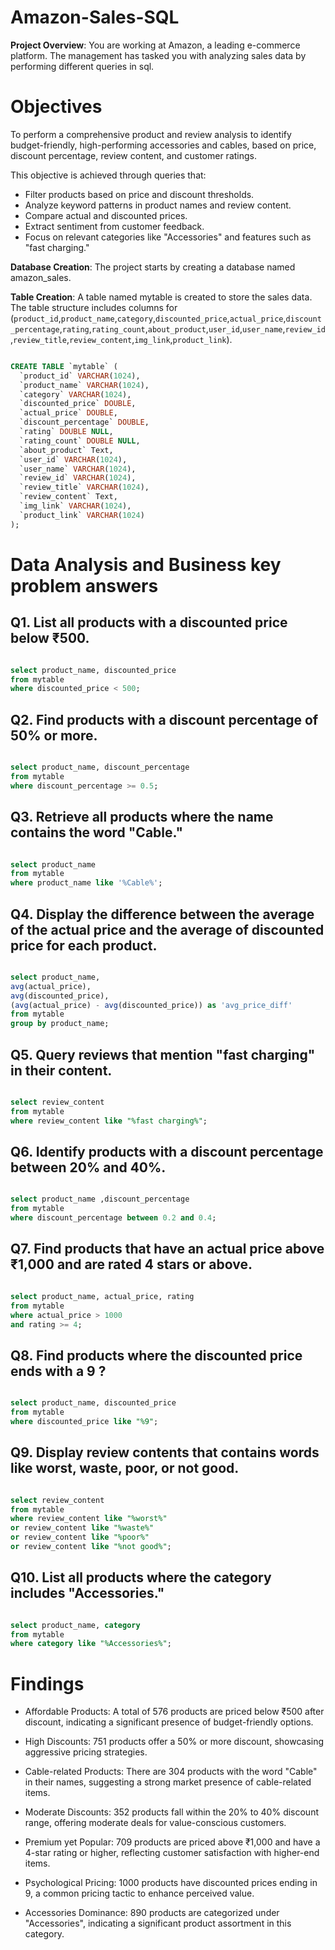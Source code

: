 # Amazon-Sales-SQL

**Project Overview**: You are working at Amazon, a leading e-commerce platform. The management has tasked you with analyzing sales data by performing different queries in sql. 

# Objectives
To perform a comprehensive product and review analysis to identify budget-friendly, high-performing accessories and cables, based on price, discount percentage, review content, and customer ratings.

This objective is achieved through queries that:

- Filter products based on price and discount thresholds.
- Analyze keyword patterns in product names and review content.
- Compare actual and discounted prices.
- Extract sentiment from customer feedback.
- Focus on relevant categories like "Accessories" and features such as "fast charging."

**Database Creation**: The project starts by creating a database named amazon_sales.

**Table Creation**: 
A table named mytable is created to store the sales data. 
The table structure includes columns for (`product_id`,`product_name`,`category`,`discounted_price`,`actual_price`,`discount_percentage`,`rating`,`rating_count`,`about_product`,`user_id`,`user_name`,`review_id`,`review_title`,`review_content`,`img_link`,`product_link`).

```sql

CREATE TABLE `mytable` (
  `product_id` VARCHAR(1024),
  `product_name` VARCHAR(1024),
  `category` VARCHAR(1024),
  `discounted_price` DOUBLE,
  `actual_price` DOUBLE,
  `discount_percentage` DOUBLE,
  `rating` DOUBLE NULL,
  `rating_count` DOUBLE NULL,
  `about_product` Text,
  `user_id` VARCHAR(1024),
  `user_name` VARCHAR(1024),
  `review_id` VARCHAR(1024),
  `review_title` VARCHAR(1024),
  `review_content` Text,
  `img_link` VARCHAR(1024),
  `product_link` VARCHAR(1024)
);

```

# Data Analysis and Business key problem answers 

## Q1. List all products with a discounted price below ₹500.

```sql

select product_name, discounted_price
from mytable
where discounted_price < 500;

```

## Q2. Find products with a discount percentage of 50% or more.

```sql

select product_name, discount_percentage 
from mytable
where discount_percentage >= 0.5;

```


## Q3. Retrieve all products where the name contains the word "Cable."

```sql

select product_name
from mytable
where product_name like '%Cable%';

```


## Q4. Display the difference between the average of the actual price and the average of discounted price for each product.

```sql

select product_name,
avg(actual_price),
avg(discounted_price), 
(avg(actual_price) - avg(discounted_price)) as 'avg_price_diff'
from mytable
group by product_name;

```


## Q5. Query reviews that mention "fast charging" in their content.

```sql

select review_content 
from mytable
where review_content like "%fast charging%";

```


## Q6. Identify products with a discount percentage between 20% and 40%.

```sql

select product_name ,discount_percentage 
from mytable
where discount_percentage between 0.2 and 0.4;

```


## Q7. Find products that have an actual price above ₹1,000 and are rated 4 stars or above.

```sql

select product_name, actual_price, rating
from mytable
where actual_price > 1000 
and rating >= 4;

```


## Q8. Find products where the discounted price ends with a 9 ?

```sql

select product_name, discounted_price
from mytable
where discounted_price like "%9";

```



## Q9. Display review contents that contains words like worst, waste, poor, or not good.

```sql

select review_content 
from mytable
where review_content like "%worst%"
or review_content like "%waste%"
or review_content like "%poor%"
or review_content like "%not good%";

```


## Q10. List all products where the category includes "Accessories."

```sql

select product_name, category
from mytable
where category like "%Accessories%";

```


# Findings

- Affordable Products: A total of 576 products are priced below ₹500 after discount, indicating a significant presence of budget-friendly options.

- High Discounts: 751 products offer a 50% or more discount, showcasing aggressive pricing strategies.

- Cable-related Products: There are 304 products with the word "Cable" in their names, suggesting a strong market presence of cable-related items.

- Moderate Discounts: 352 products fall within the 20% to 40% discount range, offering moderate deals for value-conscious customers.

- Premium yet Popular: 709 products are priced above ₹1,000 and have a 4-star rating or higher, reflecting customer satisfaction with higher-end items.

- Psychological Pricing: 1000 products have discounted prices ending in 9, a common pricing tactic to enhance perceived value.

- Accessories Dominance: 890 products are categorized under "Accessories", indicating a significant product assortment in this category.











